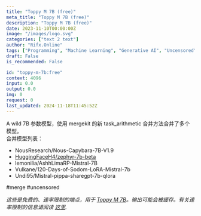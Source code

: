 ```yaml
---
title: "Toppy M 7B (free)"
meta_title: "Toppy M 7B (free)"
description: "Toppy M 7B (free)"
date: 2023-11-10T00:00:00Z
image: "/images/logo.svg"
categories: ["text 2 text"]
author: "Rifx.Online"
tags: ["Programming", "Machine Learning", "Generative AI", "Uncensored", "Data Science", "Free"]
draft: False
is_recommended: False

id: "toppy-m-7b:free"
context: 4096
input: 0.0
output: 0.0
img: 0
request: 0
last_updated: 2024-11-18T11:45:52Z
---
```


A wild 7B 参数模型，使用 mergekit 的新 task_arithmetic 合并方法合并了多个模型。  
合并模型列表：  
- NousResearch/Nous-Capybara-7B-V1.9  
- [HuggingFaceH4/zephyr-7b-beta](/huggingfaceh4/zephyr-7b-beta)  
- lemonilia/AshhLimaRP-Mistral-7B  
- Vulkane/120-Days-of-Sodom-LoRA-Mistral-7b  
- Undi95/Mistral-pippa-sharegpt-7b-qlora  

#merge #uncensored  

_这些是免费的、速率限制的端点，用于 [Toppy M 7B](/undi95/toppy-m-7b)。输出可能会被缓存。有关速率限制的信息请阅读 [这里](/docs/limits)._  


